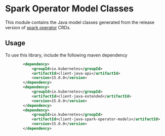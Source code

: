 # Spark Operator Model Classes
This module contains the Java model classes generated from the release version of [spark operator](https://github.com/GoogleCloudPlatform/spark-on-k8s-operator/blob/master/manifest/crds/sparkoperator.k8s.io_sparkapplications.yaml) CRDs.

## Usage
To use this library, include the following maven dependency
```xml
        <dependency>
            <groupId>io.kubernetes</groupId>
            <artifactId>client-java-api</artifactId>
            <version>15.0.0</version>
        </dependency>
        <dependency>
            <groupId>io.kubernetes</groupId>
            <artifactId>client-java-extended</artifactId>
            <version>15.0.0</version>
        </dependency>
		<dependency>
			<groupId>io.kubernetes</groupId>
			<artifactId>client-java-spark-operator-models</artifactId>
			<version>15.0.0</version>
		</dependency>
```
